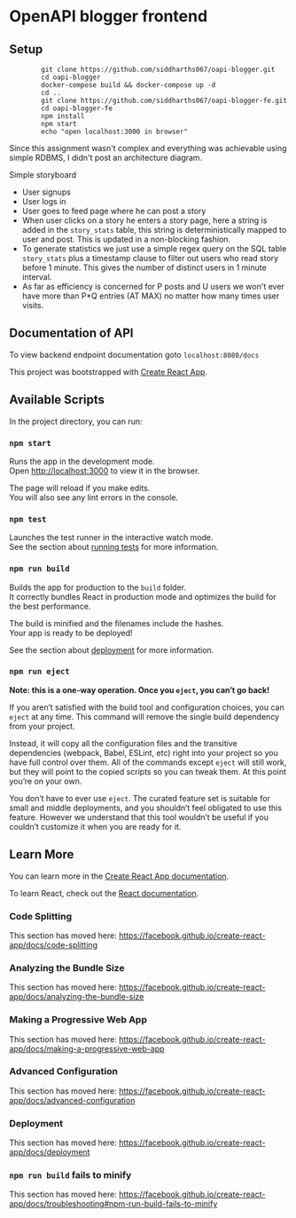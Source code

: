 # OpenAPI blogger frontend

## Setup
```
        git clone https://github.com/siddharths067/oapi-blogger.git
        cd oapi-blogger
        docker-compose build && docker-compose up -d
        cd ..
        git clone https://github.com/siddharths067/oapi-blogger-fe.git
        cd oapi-blogger-fe
        npm install
        npm start
        echo "open localhost:3000 in browser" 
```

Since this assignment wasn't complex and everything was achievable using simple RDBMS, I didn't post an architecture diagram.

Simple storyboard
- User signups
- User logs in
- User goes to feed page where he can post a story
- When user clicks on a story he enters a story page, here a string is added in the `story_stats` table, this string is deterministically mapped to user and post. This is updated in a non-blocking fashion.
- To generate statistics we just use a simple regex query on the SQL table `story_stats` plus a timestamp clause to filter out users who read story before 1 minute. This gives the number of distinct users in 1 minute interval. 
- As far as efficiency is concerned for P posts and U users we won't ever have more than P*Q entries (AT MAX) no matter how many times user visits.

## Documentation of API
To view backend endpoint documentation goto 
`localhost:8080/docs`

This project was bootstrapped with [Create React App](https://github.com/facebook/create-react-app).

## Available Scripts

In the project directory, you can run:

### `npm start`

Runs the app in the development mode.<br />
Open [http://localhost:3000](http://localhost:3000) to view it in the browser.

The page will reload if you make edits.<br />
You will also see any lint errors in the console.

### `npm test`

Launches the test runner in the interactive watch mode.<br />
See the section about [running tests](https://facebook.github.io/create-react-app/docs/running-tests) for more information.

### `npm run build`

Builds the app for production to the `build` folder.<br />
It correctly bundles React in production mode and optimizes the build for the best performance.

The build is minified and the filenames include the hashes.<br />
Your app is ready to be deployed!

See the section about [deployment](https://facebook.github.io/create-react-app/docs/deployment) for more information.

### `npm run eject`

**Note: this is a one-way operation. Once you `eject`, you can’t go back!**

If you aren’t satisfied with the build tool and configuration choices, you can `eject` at any time. This command will remove the single build dependency from your project.

Instead, it will copy all the configuration files and the transitive dependencies (webpack, Babel, ESLint, etc) right into your project so you have full control over them. All of the commands except `eject` will still work, but they will point to the copied scripts so you can tweak them. At this point you’re on your own.

You don’t have to ever use `eject`. The curated feature set is suitable for small and middle deployments, and you shouldn’t feel obligated to use this feature. However we understand that this tool wouldn’t be useful if you couldn’t customize it when you are ready for it.

## Learn More

You can learn more in the [Create React App documentation](https://facebook.github.io/create-react-app/docs/getting-started).

To learn React, check out the [React documentation](https://reactjs.org/).

### Code Splitting

This section has moved here: https://facebook.github.io/create-react-app/docs/code-splitting

### Analyzing the Bundle Size

This section has moved here: https://facebook.github.io/create-react-app/docs/analyzing-the-bundle-size

### Making a Progressive Web App

This section has moved here: https://facebook.github.io/create-react-app/docs/making-a-progressive-web-app

### Advanced Configuration

This section has moved here: https://facebook.github.io/create-react-app/docs/advanced-configuration

### Deployment

This section has moved here: https://facebook.github.io/create-react-app/docs/deployment

### `npm run build` fails to minify

This section has moved here: https://facebook.github.io/create-react-app/docs/troubleshooting#npm-run-build-fails-to-minify
